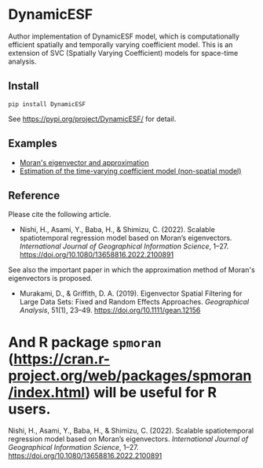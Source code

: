 # DynamicESF

Author implementation of DynamicESF model, which is computationally efficient spatially and temporally varying coefficient model.
This is an extension of SVC (Spatially Varying Coefficient) models for space-time analysis.

## Install

```
pip install DynamicESF
```

See https://pypi.org/project/DynamicESF/ for detail.

## Examples

- [Moran's eigenvector and approximation](https://github.com/hayato-n/DynamicESF/blob/v0.1.0/ev_approx.ipynb)
- [Estimation of the time-varying coefficient model (non-spatial model)](https://github.com/hayato-n/DynamicESF/blob/v0.1.0/non-spatial.ipynb)



## Reference

Please cite the following article.

- Nishi, H., Asami, Y., Baba, H., & Shimizu, C. (2022). Scalable spatiotemporal regression model based on Moran’s eigenvectors. *International Journal of Geographical Information Science*, 1–27. https://doi.org/10.1080/13658816.2022.2100891

See also the important paper in which the approximation method of Moran's eigenvectors is proposed.

- Murakami, D., & Griffith, D. A. (2019). Eigenvector Spatial Filtering for Large Data Sets: Fixed and Random Effects Approaches. *Geographical Analysis*, 51(1), 23–49. https://doi.org/10.1111/gean.12156

And R package `spmoran` (https://cran.r-project.org/web/packages/spmoran/index.html) will be useful for R users.
=======
Nishi, H., Asami, Y., Baba, H., & Shimizu, C. (2022). Scalable spatiotemporal regression model based on Moran’s eigenvectors. *International Journal of Geographical Information Science*, 1–27. https://doi.org/10.1080/13658816.2022.2100891
